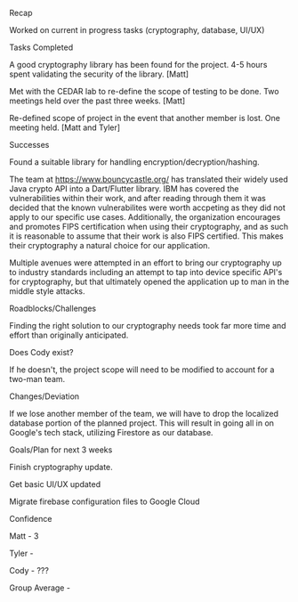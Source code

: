 Recap

Worked on current in progress tasks (cryptography, database, UI/UX)

Tasks Completed

A good cryptography library has been found for the project. 4-5 hours spent validating the security of the library. [Matt]

Met with the CEDAR lab to re-define the scope of testing to be done. Two meetings held over the past three weeks. [Matt]

Re-defined scope of project in the event that another member is lost. One meeting held. [Matt and Tyler]

Successes

Found a suitable library for handling encryption/decryption/hashing.

The team at https://www.bouncycastle.org/ has translated their widely used Java crypto API into a Dart/Flutter library. IBM has covered the vulnerabilities within their work, and after reading through them it was decided that the known vulnerabilites were worth accpeting as they did not apply to our specific use cases. Additionally, the organization encourages and promotes FIPS certification when using their cryptography, and as such it is reasonable to assume that their work is also FIPS certified. This makes their cryptography a natural choice for our application. 

Multiple avenues were attempted in an effort to bring our cryptography up to industry standards including an attempt to tap into device specific API's for cryptography, but that ultimately opened the application up to man in the middle style attacks. 

Roadblocks/Challenges

Finding the right solution to our cryptography needs took far more time and effort than originally anticipated. 

Does Cody exist?

If he doesn't, the project scope will need to be modified to account for a two-man team.

Changes/Deviation

If we lose another member of the team, we will have to drop the localized database portion of the planned project. This will result in going all in on Google's tech stack, utilizing Firestore as our database. 

Goals/Plan for next 3 weeks

Finish cryptography update. 

Get basic UI/UX updated

Migrate firebase configuration files to Google Cloud

Confidence

Matt - 3

Tyler - 

Cody - ???

Group Average -
